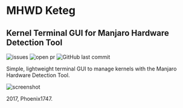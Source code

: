 # MHWD Keteg
## Kernel Terminal GUI for Manjaro Hardware Detection Tool
![issues](https://img.shields.io/github/issues/Phoenix1747/mhwd-keteg.svg?style=flat-square) ![open pr](https://img.shields.io/github/issues-pr-raw/phoenix1747/mhwd-keteg.svg?style=flat-square) ![GitHub last commit](https://img.shields.io/github/last-commit/phoenix1747/mhwd-keteg.svg?style=flat-square)


Simple, lightweight terminal GUI to manage kernels with the Manjaro Hardware Detection Tool.

![screenshot](https://phoenix1747.github.io/host/keteg.png)


2017, Phoenix1747.
